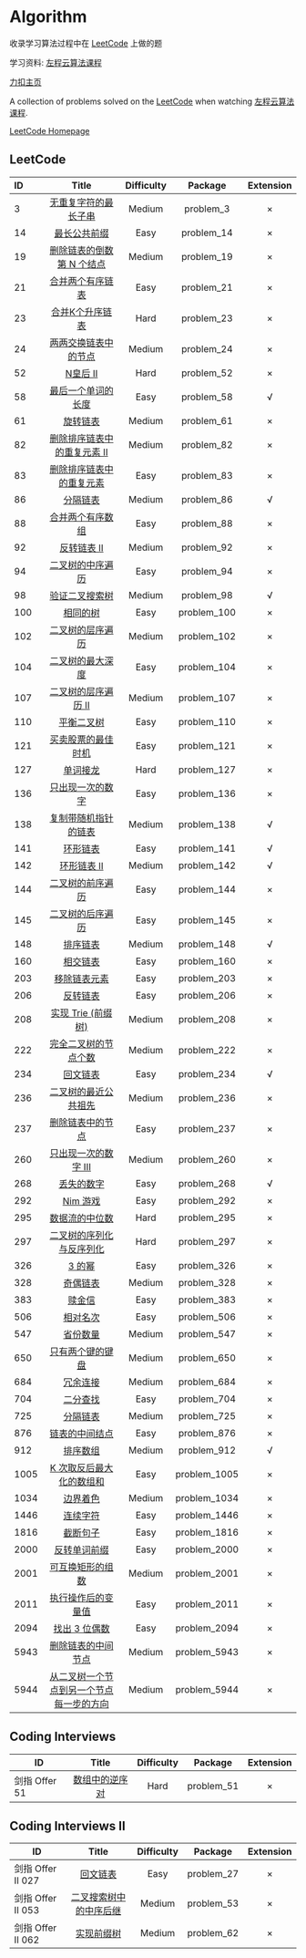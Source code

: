 # Algorithm

收录学习算法过程中在 [LeetCode](https://leetcode-cn.com/) 上做的题

学习资料: [左程云算法课程](https://www.bilibili.com/video/BV13g41157hK?spm_id_from=333.999.0.0)

[力扣主页](https://leetcode-cn.com/u/neohv/)

A collection of problems solved on the [LeetCode](https://leetcode-cn.com/) when watching [左程云算法课程](https://www.bilibili.com/video/BV13g41157hK?spm_id_from=333.999.0.0).

[LeetCode Homepage](https://leetcode-cn.com/u/neohv/)

## LeetCode

| ID   |                            Title                             | Difficulty |   Package    | Extension |
| :--- | :----------------------------------------------------------: | :--------: | :----------: | :-------: |
| 3    | [无重复字符的最长子串](https://leetcode-cn.com/problems/longest-substring-without-repeating-characters/) |   Medium   |  problem_3   |     ×     |
| 14   | [最长公共前缀](https://leetcode-cn.com/problems/longest-common-prefix/) |    Easy    |  problem_14  |     ×     |
| 19   | [删除链表的倒数第 N 个结点](https://leetcode-cn.com/problems/remove-nth-node-from-end-of-list/) |   Medium   |  problem_19  |     ×     |
| 21   | [合并两个有序链表](https://leetcode-cn.com/problems/merge-two-sorted-lists/) |    Easy    |  problem_21  |     ×     |
| 23   | [合并K个升序链表](https://leetcode-cn.com/problems/merge-k-sorted-lists/) |    Hard    |  problem_23  |     ×     |
| 24   | [两两交换链表中的节点](https://leetcode-cn.com/problems/swap-nodes-in-pairs/) |   Medium   |  problem_24  |     ×     |
| 52   |  [N皇后 II](https://leetcode-cn.com/problems/n-queens-ii/)   |    Hard    |  problem_52  |     ×     |
| 58   | [最后一个单词的长度](https://leetcode-cn.com/problems/length-of-last-word) |    Easy    |  problem_58  |     √     |
| 61   |   [旋转链表](https://leetcode-cn.com/problems/rotate-list)   |   Medium   |  problem_61  |     ×     |
| 82   | [删除排序链表中的重复元素 II](https://leetcode-cn.com/problems/remove-duplicates-from-sorted-list-ii) |   Medium   |  problem_82  |     ×     |
| 83   | [删除排序链表中的重复元素](https://leetcode-cn.com/problems/remove-duplicates-from-sorted-list) |    Easy    |  problem_83  |     ×     |
| 86   | [分隔链表](https://leetcode-cn.com/problems/partition-list)  |   Medium   |  problem_86  |     √     |
| 88   | [合并两个有序数组](https://leetcode-cn.com/problems/merge-sorted-array) |    Easy    |  problem_88  |     ×     |
| 92   | [反转链表 II](https://leetcode-cn.com/problems/reverse-linked-list-ii) |   Medium   |  problem_92  |     ×     |
| 94   | [二叉树的中序遍历](https://leetcode-cn.com/problems/binary-tree-inorder-traversal) |    Easy    |  problem_94  |     ×     |
| 98   | [验证二叉搜索树](https://leetcode-cn.com/problems/validate-binary-search-tree) |   Medium   |  problem_98  |     √     |
| 100  |     [相同的树](https://leetcode.com/problems/same-tree/)     |    Easy    | problem_100  |     ×     |
| 102  | [二叉树的层序遍历](https://leetcode-cn.com/problems/binary-tree-level-order-traversal) |   Medium   | problem_102  |     ×     |
| 104  | [二叉树的最大深度](https://leetcode-cn.com/problems/maximum-depth-of-binary-tree) |    Easy    | problem_104  |     ×     |
| 107  | [二叉树的层序遍历 II](https://leetcode-cn.com/problems/binary-tree-level-order-traversal-ii) |   Medium   | problem_107  |     ×     |
| 110  | [平衡二叉树](https://leetcode-cn.com/problems/balanced-binary-tree) |    Easy    | problem_110  |     ×     |
| 121  | [买卖股票的最佳时机](https://leetcode-cn.com/problems/best-time-to-buy-and-sell-stock) |    Easy    | problem_121  |     ×     |
| 127  |   [单词接龙](https://leetcode-cn.com/problems/word-ladder)   |    Hard    | problem_127  |     ×     |
| 136  | [只出现一次的数字](https://leetcode-cn.com/problems/single-number) |    Easy    | problem_136  |     ×     |
| 138  | [复制带随机指针的链表](https://leetcode-cn.com/problems/copy-list-with-random-pointer) |   Medium   | problem_138  |     √     |
| 141  | [环形链表](https://leetcode-cn.com/problems/linked-list-cycle) |    Easy    | problem_141  |     √     |
| 142  | [环形链表 II](https://leetcode-cn.com/problems/linked-list-cycle-ii) |   Medium   | problem_142  |     √     |
| 144  | [二叉树的前序遍历](https://leetcode-cn.com/problems/binary-tree-preorder-traversal) |    Easy    | problem_144  |     ×     |
| 145  | [二叉树的后序遍历](https://leetcode-cn.com/problems/binary-tree-postorder-traversal) |    Easy    | problem_145  |     ×     |
| 148  |    [排序链表](https://leetcode-cn.com/problems/sort-list)    |   Medium   | problem_148  |     √     |
| 160  | [相交链表](https://leetcode-cn.com/problems/intersection-of-two-linked-lists) |    Easy    | problem_160  |     ×     |
| 203  | [移除链表元素](https://leetcode-cn.com/problems/remove-linked-list-elements) |    Easy    | problem_203  |     ×     |
| 206  | [反转链表](https://leetcode-cn.com/problems/reverse-linked-list) |    Easy    | problem_206  |     ×     |
| 208  | [实现 Trie (前缀树)](https://leetcode-cn.com/problems/implement-trie-prefix-tree) |   Medium   | problem_208  |     ×     |
| 222  | [完全二叉树的节点个数](https://leetcode-cn.com/problems/count-complete-tree-nodes) |   Medium   | problem_222  |     ×     |
| 234  | [回文链表](https://leetcode-cn.com/problems/palindrome-linked-list) |    Easy    | problem_234  |     √     |
| 236  | [二叉树的最近公共祖先](https://leetcode-cn.com/problems/lowest-common-ancestor-of-a-binary-tree) |   Medium   | problem_236  |     ×     |
| 237  | [删除链表中的节点](https://leetcode-cn.com/problems/delete-node-in-a-linked-list) |    Easy    | problem_237  |     ×     |
| 260  | [只出现一次的数字 III](https://leetcode-cn.com/problems/single-number-iii) |   Medium   | problem_260  |     ×     |
| 268  | [丢失的数字](https://leetcode-cn.com/problems/missing-number) |    Easy    | problem_268  |     √     |
| 292  |    [Nim 游戏](https://leetcode-cn.com/problems/nim-game)     |    Easy    | problem_292  |     ×     |
| 295  | [数据流的中位数](https://leetcode-cn.com/problems/find-median-from-data-stream) |    Hard    | problem_295  |     ×     |
| 297  | [二叉树的序列化与反序列化](https://leetcode-cn.com/problems/serialize-and-deserialize-binary-tree) |    Hard    | problem_297  |     ×     |
| 326  |  [3 的幂](https://leetcode-cn.com/problems/power-of-three)   |    Easy    | problem_326  |     ×     |
| 328  | [奇偶链表](https://leetcode-cn.com/problems/odd-even-linked-list) |   Medium   | problem_328  |     ×     |
| 383  |    [赎金信](https://leetcode-cn.com/problems/ransom-note)    |    Easy    | problem_383  |     ×     |
| 506  | [相对名次](https://leetcode-cn.com/problems/relative-ranks)  |    Easy    | problem_506  |     ×     |
| 547  | [省份数量](https://leetcode-cn.com/problems/number-of-provinces) |   Medium   | problem_547  |     ×     |
| 650  | [只有两个键的键盘](https://leetcode-cn.com/problems/2-keys-keyboard) |   Medium   | problem_650  |     ×     |
| 684  | [冗余连接](https://leetcode-cn.com/problems/redundant-connection) |   Medium   | problem_684  |     ×     |
| 704  |  [二分查找](https://leetcode-cn.com/problems/binary-search)  |    Easy    | problem_704  |     ×     |
| 725  | [分隔链表](https://leetcode-cn.com/problems/split-linked-list-in-parts) |   Medium   | problem_725  |     ×     |
| 876  | [链表的中间结点](https://leetcode-cn.com/problems/middle-of-the-linked-list) |    Easy    | problem_876  |     ×     |
| 912  |  [排序数组](https://leetcode-cn.com/problems/sort-an-array)  |   Medium   | problem_912  |     √     |
| 1005 | [K 次取反后最大化的数组和](https://leetcode-cn.com/problems/maximize-sum-of-array-after-k-negations) |    Easy    | problem_1005 |     ×     |
| 1034 | [边界着色](https://leetcode-cn.com/problems/coloring-a-border) |   Medium   | problem_1034 |     ×     |
| 1446 | [连续字符](https://leetcode-cn.com/problems/consecutive-characters/) |    Easy    | problem_1446 |     ×     |
| 1816 | [截断句子](https://leetcode-cn.com/problems/truncate-sentence) |    Easy    | problem_1816 |     ×     |
| 2000 | [反转单词前缀](https://leetcode-cn.com/problems/reverse-prefix-of-word) |    Easy    | problem_2000 |     ×     |
| 2001 | [可互换矩形的组数](https://leetcode-cn.com/problems/number-of-pairs-of-interchangeable-rectangles) |   Medium   | problem_2001 |     ×     |
| 2011 | [执行操作后的变量值](https://leetcode-cn.com/problems/final-value-of-variable-after-performing-operations) |    Easy    | problem_2011 |     ×     |
| 2094 | [找出 3 位偶数](https://leetcode-cn.com/problems/finding-3-digit-even-numbers) |    Easy    | problem_2094 |     ×     |
| 5943 | [删除链表的中间节点](https://leetcode-cn.com/problems/delete-the-middle-node-of-a-linked-list/) |   Medium   | problem_5943 |     ×     |
| 5944 | [从二叉树一个节点到另一个节点每一步的方向](https://leetcode-cn.com/problems/step-by-step-directions-from-a-binary-tree-node-to-another/) |   Medium   | problem_5944 |     ×     |

## Coding Interviews

| ID            |                            Title                             | Difficulty |  Package   | Extension |
| ------------- | :----------------------------------------------------------: | :--------: | :--------: | :-------: |
| 剑指 Offer 51 | [数组中的逆序对](https://leetcode-cn.com/problems/shu-zu-zhong-de-ni-xu-dui-lcof/) |    Hard    | problem_51 |     ×     |

## Coding Interviews  II

| ID                |                            Title                             | Difficulty |  Package   | Extension |
| ----------------- | :----------------------------------------------------------: | :--------: | :--------: | :-------: |
| 剑指 Offer II 027 |     [回文链表](https://leetcode-cn.com/problems/aMhZSa/)     |    Easy    | problem_27 |     ×     |
| 剑指 Offer II 053 | [二叉搜索树中的中序后继](https://leetcode-cn.com/problems/P5rCT8/) |   Medium   | problem_53 |     ×     |
| 剑指 Offer II 062 |    [实现前缀树](https://leetcode-cn.com/problems/QC3q1f/)    |   Medium   | problem_62 |     ×     |
